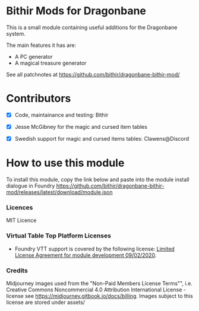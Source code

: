 # Bithir Mods for Dragonbane

This is a small module containing useful additions for the Dragonbane system.

The main features it has are:
- A PC generator
- A magical treasure generator

See all patchnotes at https://github.com/bithir/dragonbane-bithir-mod/

# Contributors
- [x] Code, maintainance and testing: Bithir
- [x] Jesse McGibney for the magic and cursed item tables
- [x] Swedish support for magic and cursed items tables: Clawens@Discord


# How to use this module

To install this module, copy the link below and paste into the module install dialogue in Foundry
https://github.com/bithir/dragonbane-bithir-mod/releases/latest/download/module.json

### Licences
MIT Licence

### Virtual Table Top Platform Licenses
- Foundry VTT support is covered by the following license: [Limited License Agreement for module development 09/02/2020](https://foundryvtt.com/article/license/).

### Credits
Midjourney images used from the "Non-Paid Members License Terms"", i.e. Creative Commons Noncommercial 4.0 Attribution International License - license see https://midjourney.gitbook.io/docs/billing.
Images subject to this license are stored under assets/
